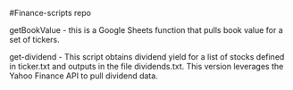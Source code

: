 #Finance-scripts repo

getBookValue - this is a Google Sheets function that pulls book value for a set of tickers.

get-dividend - This script obtains dividend yield for a list of stocks defined in ticker.txt and outputs in the file dividends.txt. This version leverages the Yahoo Finance API to pull dividend data.

